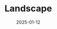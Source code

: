 ---
date: 2025-01-12
title: Landscape
categories: ["Water", "Bossen","Akkers"]
resources:
  - src: khardur_Photo_of_sunset_at_a_river_thats_busy_with_boats_827403fd-96ee-49e2-a2c1-34472d878806.png
    params:
      cover: true
---